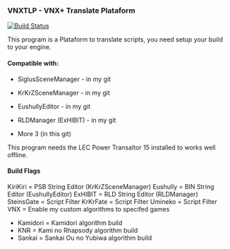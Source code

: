 ### VNXTLP - VNX+ Translate Plataform
[![Build Status](https://travis-ci.org/ForumHulp/pageaddon.svg?branch=master)](http://katawa.uvnworks.com)

This program is a Plataform to translate scripts, you need setup your build to your engine.

#### Compatible with:
- SiglusSceneManager - in my git

- KrKrZSceneManager - in my git

- EushullyEditor - in my git
 
- RLDManager (ExHIBIT) - in my git

- More 3 (in this git)

This program needs the LEC Power Transaltor 15 installed to works well offline.

#### Build Flags
KiriKiri = PSB String Editor (KrKrZSceneManager)
Eushully = BIN String Editor (EushullyEditor)
ExHIBIT = RLD String Editor (RLDManager)
SteinsGate = Script Filter
KrKrFate = Script Filter
Umineko = Script Filter
VNX = Enable my custom algorithms to specifed games
- Kamidori = Kamidori algorithm build
- KNR = Kami no Rhapsody algorithm build
- Sankai = Sankai Ou no Yubiwa algorithm build
